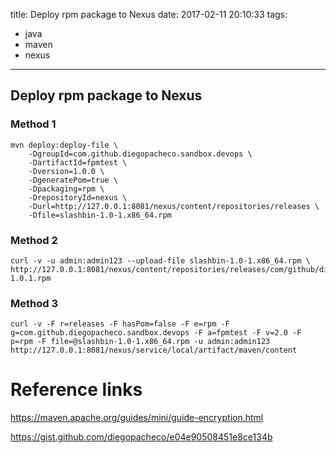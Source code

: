 title: Deploy rpm package to Nexus
date: 2017-02-11 20:10:33
tags:
- java
- maven
- nexus
---
## Deploy rpm package to Nexus
### Method 1
```shell
mvn deploy:deploy-file \
    -DgroupId=com.github.diegopacheco.sandbox.devops \
    -DartifactId=fpmtest \
    -Dversion=1.0.0 \
    -DgeneratePom=true \
    -Dpackaging=rpm \
    -DrepositoryId=nexus \
    -Durl=http://127.0.0.1:8081/nexus/content/repositories/releases \
    -Dfile=slashbin-1.0-1.x86_64.rpm
```
### Method 2
```shell
curl -v -u admin:admin123 --upload-file slashbin-1.0-1.x86_64.rpm \
http://127.0.0.1:8081/nexus/content/repositories/releases/com/github/diegopacheco/sandbox/devops/fpmtest/1.0.1/fpmtest-1.0.1.rpm
```

### Method 3
```shell
curl -v -F r=releases -F hasPom=false -F e=rpm -F g=com.github.diegopacheco.sandbox.devops -F a=fpmtest -F v=2.0 -F p=rpm -F file=@slashbin-1.0-1.x86_64.rpm -u admin:admin123 http://127.0.0.1:8081/nexus/service/local/artifact/maven/content
```


# Reference links

https://maven.apache.org/guides/mini/guide-encryption.html

https://gist.github.com/diegopacheco/e04e90508451e8ce134b

